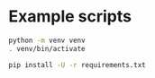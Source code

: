 # Example scripts

```bash
python -m venv venv
. venv/bin/activate

pip install -U -r requirements.txt
```
